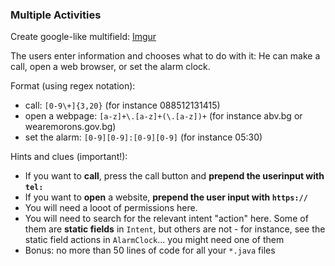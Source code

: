 ### Multiple Activities

Create google-like multifield:
[Imgur](http://i.imgur.com/vSiW47v.png)

The users enter information and chooses what to do with it:
He can make a call, open a web browser, or set the alarm clock.

Format (using regex notation):
- call: `[0-9\+]{3,20}` (for instance 088512131415)
- open a webpage: `[a-z]+\.[a-z]+(\.[a-z])+` (for instance abv.bg or wearemorons.gov.bg)
- set the alarm: `[0-9][0-9]:[0-9][0-9]` (for instance 05:30) 

Hints and clues (important!):
- If you want to **call**, press the call button and **prepend the userinput with `tel:`**
- If you want to **open** a website, **prepend the user input with `https://`**
- You will need a looot of permissions here. 
- You will need to search for the relevant intent "action" here. Some of them are **static fields** in `Intent`, but others are not - for instance, see the static field actions in `AlarmClock`... you might need one of them
- Bonus: no more than 50 lines of code for all your `*.java` files


